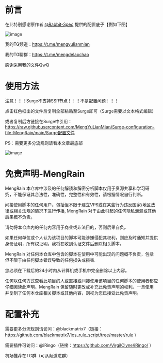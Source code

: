 # 前言

在此特别感谢原作者 [@Rabbit-Spec](https://github.com/Rabbit-Spec/Surge) 提供的配置底子【例如下图】

![image](https://user-images.githubusercontent.com/89105781/193441318-94ece490-1d69-4435-a740-a995955b6413.png)

我的TG频道：https://t.me/mengyulianmian 

我的TG聊群：https://t.me/mengdelaochao

感谢采用我的文件QwQ

# 使用方法
注意！！！Surge不支持SSR节点！！！不是配置问题！！！

点击红色框出的文件后复制全部粘贴至Surge即可（Surge需要以文本格式编辑）

或者复制后方链接在Surge中引用：https://raw.githubusercontent.com/MengYuLianMian/Surge-configuration-file-MengRain/main/Surge配置文件

PS：需要更多分流规则请看本文章最底部

![image](https://user-images.githubusercontent.com/89105781/183338800-45d4df5c-f581-49f3-8ca9-3e28b4ccd22e.png)

# 免责声明-MengRain
MengRain 本仓库中涉及的任何解锁和解密分析脚本仅用于资源共享和学习研究，不能保证其合法性，准确性，完整性和有效性，请根据情况自行判断。

间接使用脚本的任何用户，包括但不限于建立VPS或在某些行为违反国家/地区法律或相关法规的情况下进行传播, MengRain 对于由此引起的任何隐私泄漏或其他后果概不负责。

请勿将本仓库内的任何内容用于商业或非法目的，否则后果自负。

如果任何单位或个人认为该项目的脚本可能涉嫌侵犯其权利，则应及时通知并提供身份证明，所有权证明，我将在收到认证文件后删除相关脚本。

MengRain 对任何本仓库中包含的脚本在使用中可能出现的问题概不负责，包括但不限于由任何脚本错误导致的任何损失或损害.

您必须在下载后的24小时内从计算机或手机中完全删除以上内容。

任何以任何方式查看此项目的人或直接或间接使用该项目的任何脚本的使用者都应仔细阅读此声明。MengRain 保留随时更改或补充此免责声明的权利。一旦使用并复制了任何本仓库相关脚本或其他内容，则视为您已接受此免责声明。

# 配置补充
需要更多分流规则请访问：@blackmatrix7（链接：https://github.com/blackmatrix7/ios_rule_script/tree/master/rule ）

需要插件可访问：@iRingo（链接：https://github.com/VirgilClyne/iRingo/ ）

机场推荐在TG群（可从频道进群）

